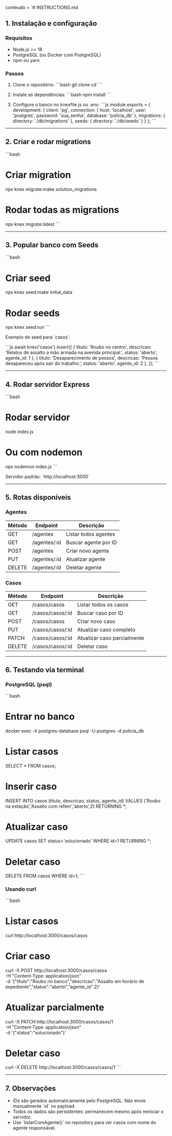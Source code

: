  conteudo = `# INSTRUCTIONS.md

## 1. Instalação e configuração

### Requisitos
- Node.js >= 18
- PostgreSQL (ou Docker com PostgreSQL)
- npm ou yarn

### Passos
1. Clone o repositório:
\`\`\`bash
git clone <seu-repo-url>
cd <nome-do-repo>
\`\`\`

2. Instale as dependências:
\`\`\`bash
npm install
\`\`\`

3. Configure o banco no knexfile.js ou .env:
\`\`\`js
module.exports = {
  development: {
    client: 'pg',
    connection: {
      host: 'localhost',
      user: 'postgres',
      password: 'sua_senha',
      database: 'policia_db'
    },
    migrations: { directory: './db/migrations' },
    seeds: { directory: './db/seeds' }
  }
};
\`\`\`

---

## 2. Criar e rodar migrations

\`\`\`bash
# Criar migration
npx knex migrate:make solution_migrations

# Rodar todas as migrations
npx knex migrate:latest
\`\`\`

---

## 3. Popular banco com Seeds

\`\`\`bash
# Criar seed
npx knex seed:make initial_data

# Rodar seeds
npx knex seed:run
\`\`\`

Exemplo de seed para \`casos\`:

\`\`\`js
await knex('casos').insert([
  { titulo: 'Roubo no centro', descricao: 'Relatos de assalto a mão armada na avenida principal.', status: 'aberto', agente_id: 1 },
  { titulo: 'Desaparecimento de pessoa', descricao: 'Pessoa desapareceu após sair do trabalho.', status: 'aberto', agente_id: 2 },
]);
\`\`\`

---

## 4. Rodar servidor Express

\`\`\`bash
# Rodar servidor
node index.js

# Ou com nodemon
npx nodemon index.js
\`\`\`

Servidor padrão: \`http://localhost:3000\`

---

## 5. Rotas disponíveis

### Agentes
| Método | Endpoint           | Descrição                   |
|--------|------------------|----------------------------|
| GET    | /agentes          | Listar todos agentes       |
| GET    | /agentes/:id      | Buscar agente por ID       |
| POST   | /agentes          | Criar novo agente          |
| PUT    | /agentes/:id      | Atualizar agente           |
| DELETE | /agentes/:id      | Deletar agente             |

### Casos
| Método | Endpoint                   | Descrição                   |
|--------|----------------------------|----------------------------|
| GET    | /casos/casos               | Listar todos os casos      |
| GET    | /casos/casos/:id           | Buscar caso por ID         |
| POST   | /casos/casos               | Criar novo caso            |
| PUT    | /casos/casos/:id           | Atualizar caso completo    |
| PATCH  | /casos/casos/:id           | Atualizar caso parcialmente|
| DELETE | /casos/casos/:id           | Deletar caso               |

---

## 6. Testando via terminal

### PostgreSQL (psql)
\`\`\`bash
# Entrar no banco
docker exec -it postgres-database psql -U postgres -d policia_db

# Listar casos
SELECT * FROM casos;

# Inserir caso
INSERT INTO casos (titulo, descricao, status, agente_id)
VALUES ('Roubo na estação','Assalto com refém','aberto',2) RETURNING *;

# Atualizar caso
UPDATE casos SET status='solucionado' WHERE id=1 RETURNING *;

# Deletar caso
DELETE FROM casos WHERE id=1;
\`\`\`

### Usando curl
\`\`\`bash
# Listar casos
curl http://localhost:3000/casos/casos

# Criar caso
curl -X POST http://localhost:3000/casos/casos \
-H "Content-Type: application/json" \
-d '{"titulo":"Roubo no banco","descricao":"Assalto em horário de expediente","status":"aberto","agente_id":2}'

# Atualizar parcialmente
curl -X PATCH http://localhost:3000/casos/casos/1 \
-H "Content-Type: application/json" \
-d '{"status":"solucionado"}'

# Deletar caso
curl -X DELETE http://localhost:3000/casos/casos/1
\`\`\`

---

## 7. Observações
- IDs são gerados automaticamente pelo PostgreSQL. Não envie manualmente \`id\` no payload.  
- Todos os dados são persistentes: permanecem mesmo após reiniciar o servidor.  
- Use \`listarComAgente()\` no repository para ver casos com nome do agente responsável.